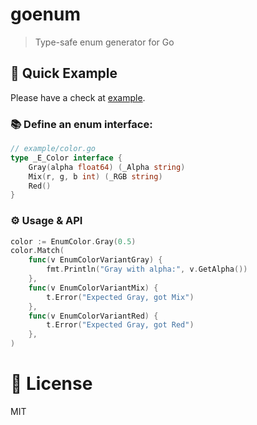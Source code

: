# goenum

> Type-safe enum generator for Go

## 🧪 Quick Example

Please have a check at [example]("./example"). 

### 📚 Define an enum interface:

```go
// example/color.go
type _E_Color interface {
    Gray(alpha float64) (_Alpha string)
    Mix(r, g, b int) (_RGB string)
    Red()
}
```

### ⚙️ Usage & API
```go
color := EnumColor.Gray(0.5)
color.Match(
	func(v EnumColorVariantGray) {
		fmt.Println("Gray with alpha:", v.GetAlpha())
	},
	func(v EnumColorVariantMix) {
		t.Error("Expected Gray, got Mix")
	},
	func(v EnumColorVariantRed) {
		t.Error("Expected Gray, got Red")
	},
)
```

# 📝 License

MIT
